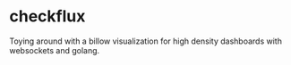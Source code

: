 # checkflux

Toying around with a billow visualization for high density dashboards with websockets and golang.
